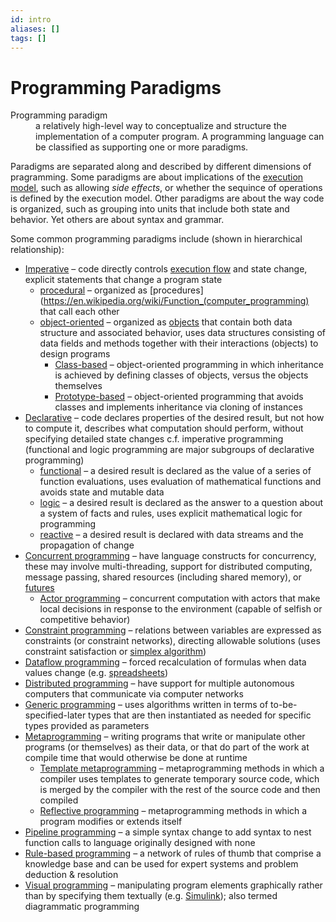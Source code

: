 ```yaml
---
id: intro
aliases: []
tags: []
---
```


# Programming Paradigms

<dl>
    <dt>
        Programming paradigm
    </dt>
    <dd>
        a relatively high-level way to conceptualize and structure the implementation of a computer program. A programming language can be classified as supporting one or more paradigms.
    </dd>
</dl>

Paradigms are separated along and described by different dimensions of pragramming. Some paradigms are about implications of the [execution model](https://en.wikipedia.org/wiki/Execution_model), such as allowing _side effects_, or whether the sequince of operations is defined by the execution model. Other paradigms are about the way code is organized, such as grouping into units that include both state and behavior. Yet others are about syntax and grammar.

Some common programming paradigms include (shown in hierarchical relationship):

- [Imperative](https://en.wikipedia.org/wiki/Imperative_programming) – code directly controls [execution flow](https://en.wikipedia.org/wiki/Control_flow) and state change, explicit statements that change a program state
    - [procedural](https://en.wikipedia.org/wiki/Procedural_programming) – organized as [procedures](https://en.wikipedia.org/wiki/Function_(computer_programming) that call each other
    - [object-oriented](https://en.wikipedia.org/wiki/Object-oriented_programming) – organized as [objects](https://en.wikipedia.org/wiki/Object_(computer_science)) that contain both data structure and associated behavior, uses data structures consisting of data fields and methods together with their interactions (objects) to design programs
        - [Class-based](https://en.wikipedia.org/wiki/Class_(computer_programming)) – object-oriented programming in which inheritance is achieved by defining classes of objects, versus the objects themselves
        - [Prototype-based](https://en.wikipedia.org/wiki/Prototype-based_programming) – object-oriented programming that avoids classes and implements inheritance via cloning of instances
- [Declarative](https://en.wikipedia.org/wiki/Declarative_programming) – code declares properties of the desired result, but not how to compute it, describes what computation should perform, without specifying detailed state changes c.f. imperative programming (functional and logic programming are major subgroups of declarative programming)
    - [functional](https://en.wikipedia.org/wiki/Functional_programming) – a desired result is declared as the value of a series of function evaluations, uses evaluation of mathematical functions and avoids state and mutable data
    - [logic](https://en.wikipedia.org/wiki/Logic_programming) – a desired result is declared as the answer to a question about a system of facts and rules, uses explicit mathematical logic for programming
    - [reactive](https://en.wikipedia.org/wiki/Reactive_programming) – a desired result is declared with data streams and the propagation of change
- [Concurrent programming](https://en.wikipedia.org/wiki/Concurrent_programming_language) – have language constructs for concurrency, these may involve multi-threading, support for distributed computing, message passing, shared resources (including shared memory), or [futures](https://en.wikipedia.org/wiki/Futures_and_promises)
    - [Actor programming](https://en.wikipedia.org/wiki/Actor_model) – concurrent computation with actors that make local decisions in response to the environment (capable of selfish or competitive behavior)
- [Constraint programming](https://en.wikipedia.org/wiki/Constraint_programming) – relations between variables are expressed as constraints (or constraint networks), directing allowable solutions (uses constraint satisfaction or [simplex algorithm](https://en.wikipedia.org/wiki/Simplex_algorithm))
- [Dataflow programming](https://en.wikipedia.org/wiki/Dataflow) – forced recalculation of formulas when data values change (e.g. [spreadsheets](https://en.wikipedia.org/wiki/Spreadsheet))
- [Distributed programming](https://en.wikipedia.org/wiki/Distributed_computing) – have support for multiple autonomous computers that communicate via computer networks
- [Generic programming](https://en.wikipedia.org/wiki/Generic_programming) – uses algorithms written in terms of to-be-specified-later types that are then instantiated as needed for specific types provided as parameters
- [Metaprogramming](https://en.wikipedia.org/wiki/Metaprogramming) – writing programs that write or manipulate other programs (or themselves) as their data, or that do part of the work at compile time that would otherwise be done at runtime
    - [Template metaprogramming](https://en.wikipedia.org/wiki/Template_metaprogramming) – metaprogramming methods in which a compiler uses templates to generate temporary source code, which is merged by the compiler with the rest of the source code and then compiled
    - [Reflective programming](https://en.wikipedia.org/wiki/Reflective_programming) – metaprogramming methods in which a program modifies or extends itself
- [Pipeline programming](https://en.wikipedia.org/wiki/Pipeline_programming) – a simple syntax change to add syntax to nest function calls to language originally designed with none
- [Rule-based programming](https://en.wikipedia.org/wiki/Rule-based_programming) – a network of rules of thumb that comprise a knowledge base and can be used for expert systems and problem deduction & resolution
- [Visual programming](https://en.wikipedia.org/wiki/Visual_programming_language) – manipulating program elements graphically rather than by specifying them textually (e.g. [Simulink](https://en.wikipedia.org/wiki/Simulink)); also termed diagrammatic programming
